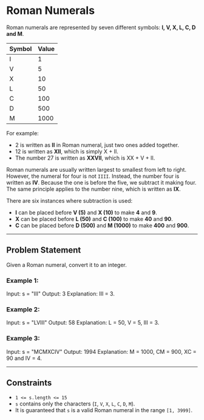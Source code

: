 # Roman Numerals

Roman numerals are represented by seven different symbols: **I, V, X, L, C, D and M**.

| Symbol | Value |
|--------|-------|
| I      | 1     |
| V      | 5     |
| X      | 10    |
| L      | 50    |
| C      | 100   |
| D      | 500   |
| M      | 1000  |

For example:  
- 2 is written as **II** in Roman numeral, just two ones added together.  
- 12 is written as **XII**, which is simply X + II.  
- The number 27 is written as **XXVII**, which is XX + V + II.  

Roman numerals are usually written largest to smallest from left to right. However, the numeral for four is not `IIII`. Instead, the number four is written as **IV**. Because the one is before the five, we subtract it making four. The same principle applies to the number nine, which is written as **IX**.  

There are six instances where subtraction is used:

- **I** can be placed before **V (5)** and **X (10)** to make **4** and **9**.  
- **X** can be placed before **L (50)** and **C (100)** to make **40** and **90**.  
- **C** can be placed before **D (500)** and **M (1000)** to make **400** and **900**.  

---

## Problem Statement

Given a Roman numeral, convert it to an integer.

### Example 1:
Input: s = "III"
Output: 3
Explanation: III = 3.

### Example 2:
Input: s = "LVIII"
Output: 58
Explanation: L = 50, V = 5, III = 3.

### Example 3:
Input: s = "MCMXCIV"
Output: 1994
Explanation: M = 1000, CM = 900, XC = 90 and IV = 4.

---

## Constraints

- `1 <= s.length <= 15`  
- `s` contains only the characters (`I`, `V`, `X`, `L`, `C`, `D`, `M`).  
- It is guaranteed that `s` is a valid Roman numeral in the range `[1, 3999]`.
